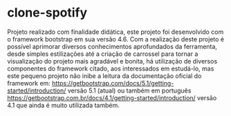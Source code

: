 # clone-spotify

Projeto realizado com finalidade didática, este projeto foi desenvolvido com o framework bootstrap em sua versão 4.6.
Com a realização deste projeto é possível aprimorar diversos conhecimentos aprofundados da ferramenta, desde simples estilizações
até a criação de carrossel para tornar a visualização do projeto mais agradável e bonita, há utilização de diversos componentes
do framework citado, aos interessados em estudá-lo, mas este pequeno projeto não inibe a leitura da documentação oficial do framework em:
https://getbootstrap.com/docs/5.1/getting-started/introduction/ versão 5.1 (atual) ou também em português https://getbootstrap.com.br/docs/4.1/getting-started/introduction/ versão 4.1 que ainda é muito utilizada também.

